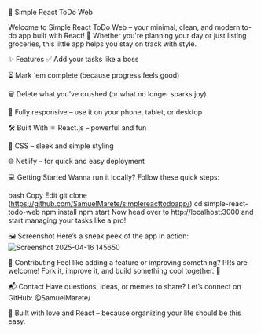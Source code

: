 📝 Simple React ToDo Web

Welcome to Simple React ToDo Web – your minimal, clean, and modern to-do app built with React! 🎯 Whether you're planning your day or just listing groceries, this little app helps you stay on track with style.


✨ Features
✅ Add your tasks like a boss

⏳ Mark 'em complete (because progress feels good)

🗑️ Delete what you’ve crushed (or what no longer sparks joy)

📱 Fully responsive – use it on your phone, tablet, or desktop

🛠️ Built With
⚛️ React.js – powerful and fun

🎨 CSS – sleek and simple styling

🌐 Netlify – for quick and easy deployment

💻 Getting Started
Wanna run it locally? Follow these quick steps:

bash
Copy
Edit
git clone (https://github.com/SamuelMarete/simplereacttodoapp/)
cd simple-react-todo-web
npm install
npm start
Now head over to http://localhost:3000 and start managing your tasks like a pro!

🖼️ Screenshot
Here’s a sneak peek of the app in action:
![Screenshot 2025-04-16 145650](https://github.com/user-attachments/assets/e9ff616f-104d-4f5f-bba4-6f791a146c18)



🙌 Contributing
Feel like adding a feature or improving something? PRs are welcome! Fork it, improve it, and build something cool together. 🌟

📬 Contact
Have questions, ideas, or memes to share? Let’s connect on GitHub: @SamuelMarete/

🧡 Built with love and React – because organizing your life should be this easy.
